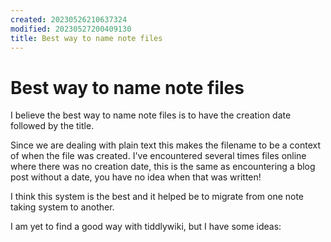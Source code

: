 ```yaml
---
created: 20230526210637324
modified: 20230527200409130
title: Best way to name note files
---
```


# Best way to name note files

I believe the best way to name note files is to have the creation date followed by the title.

Since we are dealing with plain text this makes the filename to be a context of when the file was created. I've encountered several times files online where there was no creation date, this is the same as encountering a blog post without a date, you have no idea when that was written!

I think this system is the best and it helped be to migrate from one note taking system to another.

I am yet to find a good way with tiddlywiki, but I have some ideas: [](#Idea%20to%20export%20tiddlywiki%20markdown)